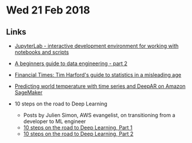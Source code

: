 # Wed 21 Feb 2018

## Links

- [JupyterLab - interactive development environment for working with notebooks and scripts](https://blog.jupyter.org/jupyterlab-is-ready-for-users-5a6f039b8906)

- [A beginners guide to data engineering - part 2](https://medium.com/@rchang/a-beginners-guide-to-data-engineering-part-ii-47c4e7cbda71)

- [Financial Times: Tim Harford's guide to statistics in a misleading age](https://www.ft.com/content/ba4c734a-0b96-11e8-839d-41ca06376bf2)

- [Predicting world temperature with time series and DeepAR on Amazon SageMaker](https://medium.com/@julsimon/predicting-world-temperature-with-time-series-and-deepar-on-amazon-sagemaker-e371cf94ddb5)

- 10 steps on the road to Deep Learning
    - Posts by Julien Simon, AWS evangelist, on transitioning from a developer to ML engineer
    - [10 steps on the road to Deep Learning, Part 1](https://medium.com/@julsimon/10-steps-on-the-road-to-deep-learning-part-1-f9e4b5c0a459)
    - [10 steps on the road to Deep Learning, Part 2](https://medium.com/@julsimon/10-steps-on-the-road-to-deep-learning-part-2-3ec757908c5e)